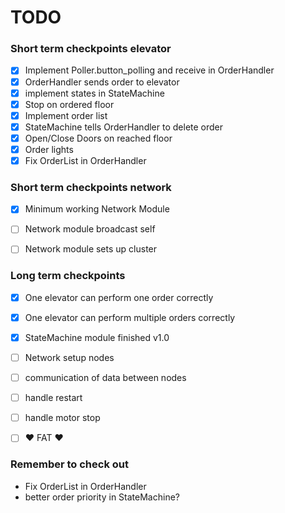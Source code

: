 # TODO

### Short term checkpoints elevator
* [x] Implement Poller.button_polling and receive in OrderHandler
* [x] OrderHandler sends order to elevator
* [x] implement states in StateMachine
* [x] Stop on ordered floor
* [x] Implement order list 
* [x] StateMachine tells OrderHandler to delete order
* [x] Open/Close Doors on reached floor
* [x] Order lights
* [x] Fix OrderList in OrderHandler

### Short term checkpoints network
* [x] Minimum working Network Module
* [ ] Network module broadcast self
* [ ] Network module sets up cluster


### Long term checkpoints
* [x] One elevator can perform one order correctly
* [x] One elevator can perform multiple orders correctly
* [x] StateMachine module finished v1.0
* [ ] Network setup nodes
* [ ] communication of data between nodes
* [ ] handle restart
* [ ] handle motor stop
* [ ] :heart: FAT :heart: 


### Remember to check out 
* Fix OrderList in OrderHandler
* better order priority in StateMachine?